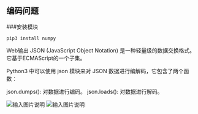 ## 编码问题

###安装模块

`pip3 install numpy`


Web输出
JSON (JavaScript Object Notation) 是一种轻量级的数据交换格式。它基于ECMAScript的一个子集。

Python3 中可以使用 json 模块来对 JSON 数据进行编解码，它包含了两个函数：

json.dumps(): 对数据进行编码。
json.loads(): 对数据进行解码。

![输入图片说明](https://images.gitee.com/uploads/images/2019/0508/215501_41946f85_1468963.png "屏幕截图.png")
![输入图片说明](https://images.gitee.com/uploads/images/2019/0508/215508_19ab5b6a_1468963.png "屏幕截图.png")
